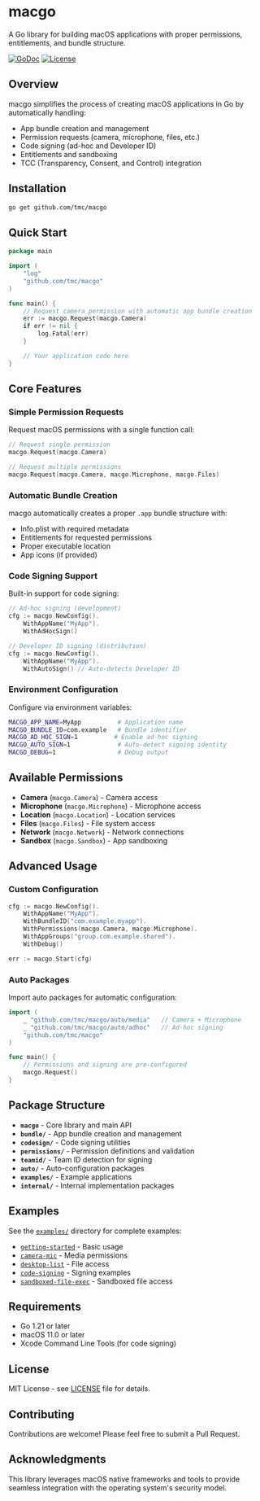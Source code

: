 # macgo

A Go library for building macOS applications with proper permissions, entitlements, and bundle structure.

[![GoDoc](https://pkg.go.dev/badge/github.com/tmc/macgo)](https://pkg.go.dev/github.com/tmc/macgo)
[![License](https://img.shields.io/badge/License-MIT-blue.svg)](LICENSE)

## Overview

macgo simplifies the process of creating macOS applications in Go by automatically handling:
- App bundle creation and management
- Permission requests (camera, microphone, files, etc.)
- Code signing (ad-hoc and Developer ID)
- Entitlements and sandboxing
- TCC (Transparency, Consent, and Control) integration

## Installation

```bash
go get github.com/tmc/macgo
```

## Quick Start

```go
package main

import (
    "log"
    "github.com/tmc/macgo"
)

func main() {
    // Request camera permission with automatic app bundle creation
    err := macgo.Request(macgo.Camera)
    if err != nil {
        log.Fatal(err)
    }

    // Your application code here
}
```

## Core Features

### Simple Permission Requests

Request macOS permissions with a single function call:

```go
// Request single permission
macgo.Request(macgo.Camera)

// Request multiple permissions
macgo.Request(macgo.Camera, macgo.Microphone, macgo.Files)
```

### Automatic Bundle Creation

macgo automatically creates a proper `.app` bundle structure with:
- Info.plist with required metadata
- Entitlements for requested permissions
- Proper executable location
- App icons (if provided)

### Code Signing Support

Built-in support for code signing:

```go
// Ad-hoc signing (development)
cfg := macgo.NewConfig().
    WithAppName("MyApp").
    WithAdHocSign()

// Developer ID signing (distribution)
cfg := macgo.NewConfig().
    WithAppName("MyApp").
    WithAutoSign() // Auto-detects Developer ID
```

### Environment Configuration

Configure via environment variables:

```bash
MACGO_APP_NAME=MyApp          # Application name
MACGO_BUNDLE_ID=com.example   # Bundle identifier
MACGO_AD_HOC_SIGN=1          # Enable ad-hoc signing
MACGO_AUTO_SIGN=1             # Auto-detect signing identity
MACGO_DEBUG=1                 # Debug output
```

## Available Permissions

- **Camera** (`macgo.Camera`) - Camera access
- **Microphone** (`macgo.Microphone`) - Microphone access
- **Location** (`macgo.Location`) - Location services
- **Files** (`macgo.Files`) - File system access
- **Network** (`macgo.Network`) - Network connections
- **Sandbox** (`macgo.Sandbox`) - App sandboxing

## Advanced Usage

### Custom Configuration

```go
cfg := macgo.NewConfig().
    WithAppName("MyApp").
    WithBundleID("com.example.myapp").
    WithPermissions(macgo.Camera, macgo.Microphone).
    WithAppGroups("group.com.example.shared").
    WithDebug()

err := macgo.Start(cfg)
```

### Auto Packages

Import auto packages for automatic configuration:

```go
import (
    _ "github.com/tmc/macgo/auto/media"   // Camera + Microphone
    _ "github.com/tmc/macgo/auto/adhoc"   // Ad-hoc signing
    "github.com/tmc/macgo"
)

func main() {
    // Permissions and signing are pre-configured
    macgo.Request()
}
```

## Package Structure

- **`macgo`** - Core library and main API
- **`bundle/`** - App bundle creation and management
- **`codesign/`** - Code signing utilities
- **`permissions/`** - Permission definitions and validation
- **`teamid/`** - Team ID detection for signing
- **`auto/`** - Auto-configuration packages
- **`examples/`** - Example applications
- **`internal/`** - Internal implementation packages

## Examples

See the [`examples/`](examples/) directory for complete examples:

- [`getting-started`](examples/getting-started/) - Basic usage
- [`camera-mic`](examples/camera-mic/) - Media permissions
- [`desktop-list`](examples/desktop-list/) - File access
- [`code-signing`](examples/code-signing/) - Signing examples
- [`sandboxed-file-exec`](examples/sandboxed-file-exec/) - Sandboxed file access

## Requirements

- Go 1.21 or later
- macOS 11.0 or later
- Xcode Command Line Tools (for code signing)

## License

MIT License - see [LICENSE](LICENSE) file for details.

## Contributing

Contributions are welcome! Please feel free to submit a Pull Request.

## Acknowledgments

This library leverages macOS native frameworks and tools to provide seamless integration with the operating system's security model.